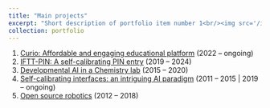 ```yaml
---
title: "Main projects"
excerpt: "Short description of portfolio item number 1<br/><img src='/images/500x300.png'>"
collection: portfolio
---
```


1. [Curio: Affordable and engaging educational platform](https://trycurio.com/) (2022 – ongoing)
2. [IFTT-PIN: A self-calibrating PIN entry](https://jgrizou.com/projects/vault) (2019 – 2024)
3. [Developmental AI in a Chemistry lab](https://jgrizou.com/projects/chemobot) (2015 – 2020)
4. [Self-calibrating interfaces: an intriguing AI paradigm](https://jgrizou.com/projects/thesis) (2011 – 2015 | 2019 – ongoing)
5. [Open source robotics](https://jgrizou.com/projects/open-robotics) (2012 – 2018)
